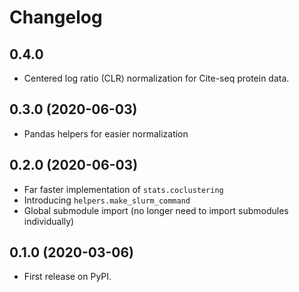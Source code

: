 # Changelog

## 0.4.0

* Centered log ratio (CLR) normalization for Cite-seq protein data.

## 0.3.0 (2020-06-03)

* Pandas helpers for easier normalization

## 0.2.0 (2020-06-03)

* Far faster implementation of `stats.coclustering`
* Introducing `helpers.make_slurm_command`
* Global submodule import (no longer need to import submodules individually)

## 0.1.0 (2020-03-06)

* First release on PyPI.
